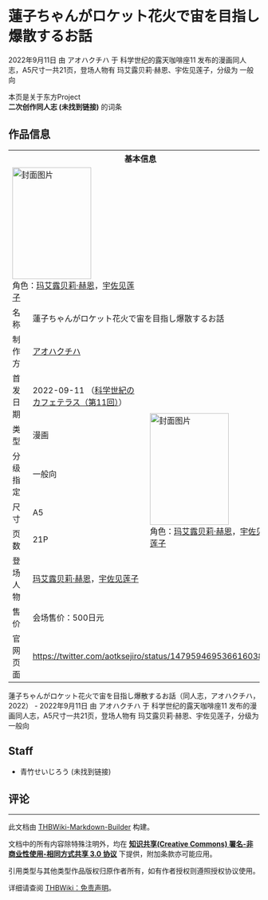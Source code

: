 # 蓮子ちゃんがロケット花火で宙を目指し爆散するお話

<!-- source html: G:\repos\THBWiki-Markdown-Builder\THBWikiMarkdown\Temp\main\0\06\ns0%3A%E8%93%AE%E5%AD%90%E3%81%A1%E3%82%83%E3%82%93%E3%81%8C%E3%83%AD%E3%82%B1%E3%83%83%E3%83%88%E8%8A%B1%E7%81%AB%E3%81%A7%E5%AE%99%E3%82%92%E7%9B%AE%E6%8C%87%E3%81%97%E7%88%86%E6%95%A3%E3%81%99%E3%82%8B%E3%81%8A%E8%A9%B1.html -->

2022年9月11日 由 アオハクチハ 于 科学世纪的露天咖啡座11 发布的漫画同人志，A5尺寸一共21页，登场人物有 玛艾露贝莉·赫恩、宇佐见莲子，分级为 一般向

本页是关于东方Project  
 **二次创作同人志 (未找到链接)** 的词条

## 作品信息

<table><tbody><tr><th colspan="3">基本信息</th></tr><tr><td class="cover-artwork-mobile" colspan="2"><a href="./文件-蓮子ちゃんがロケット花火で宙を目指し爆散するお話封面.jpg.md" class="image" title="封面图片"><img alt="封面图片" src="https://upload.thwiki.cc/thumb/7/79/%E8%93%AE%E5%AD%90%E3%81%A1%E3%82%83%E3%82%93%E3%81%8C%E3%83%AD%E3%82%B1%E3%83%83%E3%83%88%E8%8A%B1%E7%81%AB%E3%81%A7%E5%AE%99%E3%82%92%E7%9B%AE%E6%8C%87%E3%81%97%E7%88%86%E6%95%A3%E3%81%99%E3%82%8B%E3%81%8A%E8%A9%B1%E5%B0%81%E9%9D%A2.jpg/158px-%E8%93%AE%E5%AD%90%E3%81%A1%E3%82%83%E3%82%93%E3%81%8C%E3%83%AD%E3%82%B1%E3%83%83%E3%83%88%E8%8A%B1%E7%81%AB%E3%81%A7%E5%AE%99%E3%82%92%E7%9B%AE%E6%8C%87%E3%81%97%E7%88%86%E6%95%A3%E3%81%99%E3%82%8B%E3%81%8A%E8%A9%B1%E5%B0%81%E9%9D%A2.jpg" decoding="async" loading="lazy" width="158" height="224" srcset="https://upload.thwiki.cc/thumb/7/79/%E8%93%AE%E5%AD%90%E3%81%A1%E3%82%83%E3%82%93%E3%81%8C%E3%83%AD%E3%82%B1%E3%83%83%E3%83%88%E8%8A%B1%E7%81%AB%E3%81%A7%E5%AE%99%E3%82%92%E7%9B%AE%E6%8C%87%E3%81%97%E7%88%86%E6%95%A3%E3%81%99%E3%82%8B%E3%81%8A%E8%A9%B1%E5%B0%81%E9%9D%A2.jpg/237px-%E8%93%AE%E5%AD%90%E3%81%A1%E3%82%83%E3%82%93%E3%81%8C%E3%83%AD%E3%82%B1%E3%83%83%E3%83%88%E8%8A%B1%E7%81%AB%E3%81%A7%E5%AE%99%E3%82%92%E7%9B%AE%E6%8C%87%E3%81%97%E7%88%86%E6%95%A3%E3%81%99%E3%82%8B%E3%81%8A%E8%A9%B1%E5%B0%81%E9%9D%A2.jpg 1.5x, https://upload.thwiki.cc/thumb/7/79/%E8%93%AE%E5%AD%90%E3%81%A1%E3%82%83%E3%82%93%E3%81%8C%E3%83%AD%E3%82%B1%E3%83%83%E3%83%88%E8%8A%B1%E7%81%AB%E3%81%A7%E5%AE%99%E3%82%92%E7%9B%AE%E6%8C%87%E3%81%97%E7%88%86%E6%95%A3%E3%81%99%E3%82%8B%E3%81%8A%E8%A9%B1%E5%B0%81%E9%9D%A2.jpg/315px-%E8%93%AE%E5%AD%90%E3%81%A1%E3%82%83%E3%82%93%E3%81%8C%E3%83%AD%E3%82%B1%E3%83%83%E3%83%88%E8%8A%B1%E7%81%AB%E3%81%A7%E5%AE%99%E3%82%92%E7%9B%AE%E6%8C%87%E3%81%97%E7%88%86%E6%95%A3%E3%81%99%E3%82%8B%E3%81%8A%E8%A9%B1%E5%B0%81%E9%9D%A2.jpg 2x" data-file-width="2039" data-file-height="2894"></a><div class="cover-char">角色：<a href="./玛艾露贝莉·赫恩.md" title="玛艾露贝莉·赫恩">玛艾露贝莉·赫恩</a>，<a href="./宇佐见莲子.md" title="宇佐见莲子">宇佐见莲子</a></div></td>
</tr><tr><td class="label">名称</td><td colspan="2"> 蓮子ちゃんがロケット花火で宙を目指し爆散するお話 </td></tr><tr><td class="label">制作方</td><td><a href="./アオハクチハ.md" title="アオハクチハ">アオハクチハ</a></td><td class="cover-artwork" rowspan="8" style="min-width:224px;"><a href="./文件-蓮子ちゃんがロケット花火で宙を目指し爆散するお話封面.jpg.md" class="image" title="封面图片"><img alt="封面图片" src="https://upload.thwiki.cc/thumb/7/79/%E8%93%AE%E5%AD%90%E3%81%A1%E3%82%83%E3%82%93%E3%81%8C%E3%83%AD%E3%82%B1%E3%83%83%E3%83%88%E8%8A%B1%E7%81%AB%E3%81%A7%E5%AE%99%E3%82%92%E7%9B%AE%E6%8C%87%E3%81%97%E7%88%86%E6%95%A3%E3%81%99%E3%82%8B%E3%81%8A%E8%A9%B1%E5%B0%81%E9%9D%A2.jpg/158px-%E8%93%AE%E5%AD%90%E3%81%A1%E3%82%83%E3%82%93%E3%81%8C%E3%83%AD%E3%82%B1%E3%83%83%E3%83%88%E8%8A%B1%E7%81%AB%E3%81%A7%E5%AE%99%E3%82%92%E7%9B%AE%E6%8C%87%E3%81%97%E7%88%86%E6%95%A3%E3%81%99%E3%82%8B%E3%81%8A%E8%A9%B1%E5%B0%81%E9%9D%A2.jpg" decoding="async" loading="lazy" width="158" height="224" srcset="https://upload.thwiki.cc/thumb/7/79/%E8%93%AE%E5%AD%90%E3%81%A1%E3%82%83%E3%82%93%E3%81%8C%E3%83%AD%E3%82%B1%E3%83%83%E3%83%88%E8%8A%B1%E7%81%AB%E3%81%A7%E5%AE%99%E3%82%92%E7%9B%AE%E6%8C%87%E3%81%97%E7%88%86%E6%95%A3%E3%81%99%E3%82%8B%E3%81%8A%E8%A9%B1%E5%B0%81%E9%9D%A2.jpg/237px-%E8%93%AE%E5%AD%90%E3%81%A1%E3%82%83%E3%82%93%E3%81%8C%E3%83%AD%E3%82%B1%E3%83%83%E3%83%88%E8%8A%B1%E7%81%AB%E3%81%A7%E5%AE%99%E3%82%92%E7%9B%AE%E6%8C%87%E3%81%97%E7%88%86%E6%95%A3%E3%81%99%E3%82%8B%E3%81%8A%E8%A9%B1%E5%B0%81%E9%9D%A2.jpg 1.5x, https://upload.thwiki.cc/thumb/7/79/%E8%93%AE%E5%AD%90%E3%81%A1%E3%82%83%E3%82%93%E3%81%8C%E3%83%AD%E3%82%B1%E3%83%83%E3%83%88%E8%8A%B1%E7%81%AB%E3%81%A7%E5%AE%99%E3%82%92%E7%9B%AE%E6%8C%87%E3%81%97%E7%88%86%E6%95%A3%E3%81%99%E3%82%8B%E3%81%8A%E8%A9%B1%E5%B0%81%E9%9D%A2.jpg/315px-%E8%93%AE%E5%AD%90%E3%81%A1%E3%82%83%E3%82%93%E3%81%8C%E3%83%AD%E3%82%B1%E3%83%83%E3%83%88%E8%8A%B1%E7%81%AB%E3%81%A7%E5%AE%99%E3%82%92%E7%9B%AE%E6%8C%87%E3%81%97%E7%88%86%E6%95%A3%E3%81%99%E3%82%8B%E3%81%8A%E8%A9%B1%E5%B0%81%E9%9D%A2.jpg 2x" data-file-width="2039" data-file-height="2894"></a><div class="cover-char">角色：<a href="./玛艾露贝莉·赫恩.md" title="玛艾露贝莉·赫恩">玛艾露贝莉·赫恩</a>，<a href="./宇佐见莲子.md" title="宇佐见莲子">宇佐见莲子</a></div></td>
</tr><tr><td class="label">首发日期</td><td>2022-09-11&#160;（<a href="/展会作品列表?e=%E7%A7%91%E5%AD%A6%E4%B8%96%E7%BA%AA%E7%9A%84%E9%9C%B2%E5%A4%A9%E5%92%96%E5%95%A1%E5%BA%A7%2311">科学世紀のカフェテラス（第11回）</a>）</td></tr><tr><td class="label">类型</td><td>漫画</td></tr><tr><td class="label">分级指定</td><td>一般向</td></tr><tr><td class="label">尺寸</td><td>A5</td></tr><tr><td class="label">页数</td><td>21P</td></tr><tr><td class="label">登场人物</td><td><a href="./玛艾露贝莉·赫恩.md" title="玛艾露贝莉·赫恩">玛艾露贝莉·赫恩</a>，<a href="./宇佐见莲子.md" title="宇佐见莲子">宇佐见莲子</a></td></tr><tr><td class="label">售价</td><td>会场售价：500日元</td></tr>
<tr><td class="label">官网页面</td><td colspan="2"><a rel="nofollow" class="external free" href="https://twitter.com/aotksejiro/status/1479594695366160385">https://twitter.com/aotksejiro/status/1479594695366160385</a></td></tr></tbody></table>

蓮子ちゃんがロケット花火で宙を目指し爆散するお話（同人志，アオハクチハ，2022） - 2022年9月11日 由 アオハクチハ 于 科学世纪的露天咖啡座11 发布的漫画同人志，A5尺寸一共21页，登场人物有 玛艾露贝莉·赫恩、宇佐见莲子，分级为 一般向

## Staff
- 青竹せいじろう (未找到链接)


## 评论




---

此文档由 [THBWiki-Markdown-Builder](https://github.com/Delsin-Yu/THBWiki-Markdown-Builder) 构建。

文档中的所有内容除特殊注明外，均在 [**知识共享(Creative Commons) 署名-非商业性使用-相同方式共享 3.0 协议**](https://creativecommons.org/licenses/by-sa/3.0/deed.zh-hans) 下提供，附加条款亦可能应用。

引用类型与其他类型作品版权归原作者所有，如有作者授权则遵照授权协议使用。

详细请查阅 [THBWiki：免责声明](https://thbwiki.cc/THBWiki:%E5%85%8D%E8%B4%A3%E5%A3%B0%E6%98%8E)。

